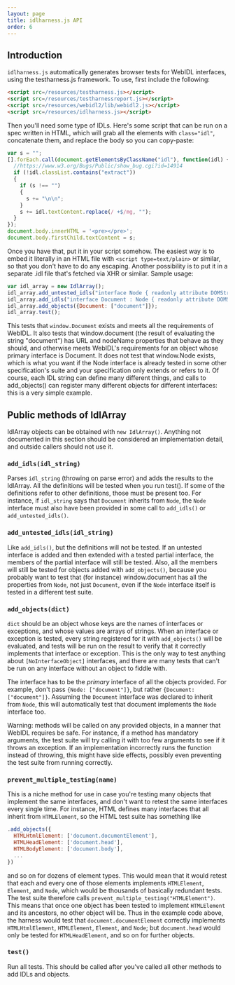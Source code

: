 ```yaml
---
layout: page
title: idlharness.js API
order: 6
---
```


## Introduction ##

`idlharness.js` automatically generates browser tests for WebIDL interfaces, using
the testharness.js framework.  To use, first include the following:

```html
<script src=/resources/testharness.js></script>
<script src=/resources/testharnessreport.js></script>
<script src=/resources/webidl2/lib/webidl2.js></script>
<script src=/resources/idlharness.js></script>
```

Then you'll need some type of IDLs.  Here's some script that can be run on a
spec written in HTML, which will grab all the elements with `class="idl"`,
concatenate them, and replace the body so you can copy-paste:

```js
var s = "";
[].forEach.call(document.getElementsByClassName("idl"), function(idl) {
  //https://www.w3.org/Bugs/Public/show_bug.cgi?id=14914
  if (!idl.classList.contains("extract"))
  {
    if (s !== "")
    {
      s += "\n\n";
    }
    s += idl.textContent.replace(/ +$/mg, "");
  }
});
document.body.innerHTML = '<pre></pre>';
document.body.firstChild.textContent = s;
```

Once you have that, put it in your script somehow.  The easiest way is to
embed it literally in an HTML file with `<script type=text/plain>` or similar,
so that you don't have to do any escaping.  Another possibility is to put it
in a separate .idl file that's fetched via XHR or similar.  Sample usage:

```js
var idl_array = new IdlArray();
idl_array.add_untested_idls("interface Node { readonly attribute DOMString nodeName; };");
idl_array.add_idls("interface Document : Node { readonly attribute DOMString URL; };");
idl_array.add_objects({Document: ["document"]});
idl_array.test();
```

This tests that `window.Document` exists and meets all the requirements of
WebIDL.  It also tests that window.document (the result of evaluating the
string "document") has URL and nodeName properties that behave as they
should, and otherwise meets WebIDL's requirements for an object whose
primary interface is Document.  It does not test that window.Node exists,
which is what you want if the Node interface is already tested in some other
specification's suite and your specification only extends or refers to it.
Of course, each IDL string can define many different things, and calls to
add_objects() can register many different objects for different interfaces:
this is a very simple example.

## Public methods of IdlArray ##

IdlArray objects can be obtained with `new IdlArray()`.  Anything not
documented in this section should be considered an implementation detail,
and outside callers should not use it.

### `add_idls(idl_string)`
  Parses `idl_string` (throwing on parse error) and adds the results to the
  IdlArray.  All the definitions will be tested when you run test().  If
  some of the definitions refer to other definitions, those must be present
  too.  For instance, if `idl_string` says that `Document` inherits from `Node`,
  the `Node` interface must also have been provided in some call to `add_idls()`
  or `add_untested_idls()`.

### `add_untested_idls(idl_string)`
  Like `add_idls()`, but the definitions will not be tested.  If an untested
  interface is added and then extended with a tested partial interface, the
  members of the partial interface will still be tested.  Also, all the
  members will still be tested for objects added with `add_objects()`, because
  you probably want to test that (for instance) window.document has all the
  properties from `Node`, not just `Document`, even if the `Node` interface itself
  is tested in a different test suite.

### `add_objects(dict)`
  `dict` should be an object whose keys are the names of interfaces or
  exceptions, and whose values are arrays of strings.  When an interface or
  exception is tested, every string registered for it with `add_objects()`
  will be evaluated, and tests will be run on the result to verify that it
  correctly implements that interface or exception.  This is the only way to
  test anything about `[NoInterfaceObject]` interfaces, and there are many
  tests that can't be run on any interface without an object to fiddle with.

  The interface has to be the *primary* interface of all the objects
  provided.  For example, don't pass `{Node: ["document"]}`, but rather
  `{Document: ["document"]}`.  Assuming the `Document` interface was declared to
  inherit from `Node`, this will automatically test that document implements
  the `Node` interface too.

  Warning: methods will be called on any provided objects, in a manner that
  WebIDL requires be safe.  For instance, if a method has mandatory
  arguments, the test suite will try calling it with too few arguments to
  see if it throws an exception.  If an implementation incorrectly runs the
  function instead of throwing, this might have side effects, possibly even
  preventing the test suite from running correctly.

### `prevent_multiple_testing(name)`
  This is a niche method for use in case you're testing many objects that
  implement the same interfaces, and don't want to retest the same
  interfaces every single time.  For instance, HTML defines many interfaces
  that all inherit from `HTMLElement`, so the HTML test suite has something
  like

```js
.add_objects({
  HTMLHtmlElement: ['document.documentElement'],
  HTMLHeadElement: ['document.head'],
  HTMLBodyElement: ['document.body'],
  ...
})
```

  and so on for dozens of element types.  This would mean that it would
  retest that each and every one of those elements implements `HTMLElement`,
  `Element`, and `Node`, which would be thousands of basically redundant tests.
  The test suite therefore calls `prevent_multiple_testing("HTMLElement")`.
  This means that once one object has been tested to implement `HTMLElement`
  and its ancestors, no other object will be.  Thus in the example code
  above, the harness would test that `document.documentElement` correctly
  implements `HTMLHtmlElement`, `HTMLElement`, `Element`, and `Node`; but
  `document.head` would only be tested for `HTMLHeadElement`, and so on for
  further objects.

### `test()`
  Run all tests.  This should be called after you've called all other
  methods to add IDLs and objects.
